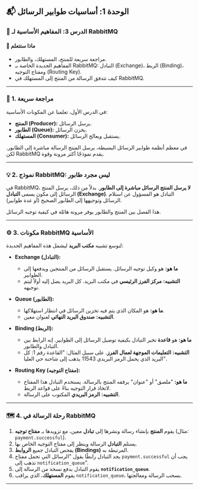## 📬 الوحدة 1: أساسيات طوابير الرسائل

### 📘 الدرس 3: المفاهيم الأساسية لـ RabbitMQ

#### 🧠 **ماذا ستتعلم**

  * مراجعة سريعة للمنتج، المستهلك، والطابور.
  * المفاهيم الجديدة الخاصة بـ RabbitMQ: التبادل (Exchange)، الربط (Binding)، ومفتاح التوجيه (Routing Key).
  * كيف تتدفق الرسالة من المنتج إلى المستهلك في RabbitMQ.

-----

### 🤔 1. مراجعة سريعة

في الدرس الأول، تعلمنا عن المكونات الأساسية:

  * **المنتج (Producer):** يرسل الرسائل.
  * **الطابور (Queue):** يخزن الرسائل.
  * **المستهلك (Consumer):** يستقبل ويعالج الرسائل.

في معظم أنظمة طوابير الرسائل البسيطة، يرسل المنتج الرسالة مباشرة إلى الطابور. لكن RabbitMQ يقدم نموذجًا أكثر مرونة وقوة.

-----

### 💡 2. نموذج RabbitMQ: ليس مجرد طابور

في RabbitMQ، **لا يرسل المنتج الرسائل مباشرة إلى الطابور**. بدلاً من ذلك، يرسل المنتج الرسائل إلى مكون يسمى **التبادل (Exchange)**. التبادل هو المسؤول عن استلام الرسائل وتوجيهها إلى الطابور الصحيح (أو عدة طوابير).

هذا الفصل بين المنتج والطابور يوفر مرونة هائلة في كيفية توجيه الرسائل.

-----

### ⚙️ 3. مكونات RabbitMQ الأساسية

لنوسع تشبيه **مكتب البريد** ليشمل هذه المفاهيم الجديدة:

  * **Exchange (التبادل):**

      * **ما هو:** هو وكيل توجيه الرسائل. يستقبل الرسائل من المنتجين ويدفعها إلى الطوابير.
      * **التشبيه:** **مركز الفرز الرئيسي** في مكتب البريد. كل البريد يصل إليه أولاً ليتم توجيهه.

  * **Queue (الطابور):**

      * **ما هو:** هو المكان الذي يتم فيه تخزين الرسائل في انتظار استهلاكها.
      * **التشبيه:** **صندوق البريد النهائي** لعنوان معين.

  * **Binding (الربط):**

      * **ما هو:** هو **قاعدة** تخبر التبادل بكيفية توصيل الرسائل إلى الطوابير. إنه الرابط بين التبادل والطابور.
      * **التشبيه:** **التعليمات الموجهة لعمال الفرز**. على سبيل المثال: "القاعدة رقم 1: كل البريد الذي يحمل الرمز البريدي 11543 يذهب إلى شاحنة حي العليا".

  * **Routing Key (مفتاح التوجيه):**

      * **ما هو:** "ملصق" أو "عنوان" يرفقه المنتج بالرسالة. يستخدم التبادل هذا المفتاح لاتخاذ قرار التوجيه بناءً على قواعد الربط.
      * **التشبيه:** **الرمز البريدي** المكتوب على الرسالة.

-----

### 🗺️ 4. رحلة الرسالة في RabbitMQ

1.  يقوم **المنتج** بإنشاء رسالة ونشرها إلى **تبادل** معين، مع تزويدها بـ **مفتاح توجيه** (مثال: `payment.successful`).
2.  يستلم **التبادل** الرسالة وينظر إلى مفتاح التوجيه الخاص بها.
3.  يفحص التبادل جميع **الروابط (Bindings)** المرتبطة به.
4.  يجد التبادل رابطًا يقول "الرسائل التي تحمل مفتاح `payment.successful` يجب أن تذهب إلى `notification_queue`".
5.  يقوم التبادل بدفع نسخة من الرسالة إلى **`notification_queue`**.
6.  يقوم **المستهلك**، الذي يراقب `notification_queue`، بسحب الرسالة ومعالجتها.

-----

